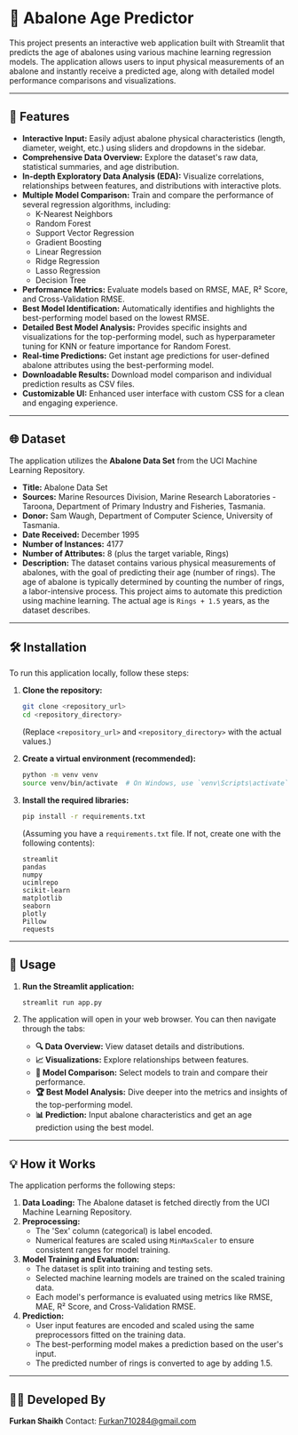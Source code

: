 # 🦪 Abalone Age Predictor

This project presents an interactive web application built with Streamlit that predicts the age of abalones using various machine learning regression models. The application allows users to input physical measurements of an abalone and instantly receive a predicted age, along with detailed model performance comparisons and visualizations.

---

## 🌟 Features

* **Interactive Input:** Easily adjust abalone physical characteristics (length, diameter, weight, etc.) using sliders and dropdowns in the sidebar.
* **Comprehensive Data Overview:** Explore the dataset's raw data, statistical summaries, and age distribution.
* **In-depth Exploratory Data Analysis (EDA):** Visualize correlations, relationships between features, and distributions with interactive plots.
* **Multiple Model Comparison:** Train and compare the performance of several regression algorithms, including:
    * K-Nearest Neighbors
    * Random Forest
    * Support Vector Regression
    * Gradient Boosting
    * Linear Regression
    * Ridge Regression
    * Lasso Regression
    * Decision Tree
* **Performance Metrics:** Evaluate models based on RMSE, MAE, R² Score, and Cross-Validation RMSE.
* **Best Model Identification:** Automatically identifies and highlights the best-performing model based on the lowest RMSE.
* **Detailed Best Model Analysis:** Provides specific insights and visualizations for the top-performing model, such as hyperparameter tuning for KNN or feature importance for Random Forest.
* **Real-time Predictions:** Get instant age predictions for user-defined abalone attributes using the best-performing model.
* **Downloadable Results:** Download model comparison and individual prediction results as CSV files.
* **Customizable UI:** Enhanced user interface with custom CSS for a clean and engaging experience.

---

## 🌐 Dataset

The application utilizes the **Abalone Data Set** from the UCI Machine Learning Repository.

* **Title:** Abalone Data Set
* **Sources:** Marine Resources Division, Marine Research Laboratories - Taroona, Department of Primary Industry and Fisheries, Tasmania.
* **Donor:** Sam Waugh, Department of Computer Science, University of Tasmania.
* **Date Received:** December 1995
* **Number of Instances:** 4177
* **Number of Attributes:** 8 (plus the target variable, Rings)
* **Description:** The dataset contains various physical measurements of abalones, with the goal of predicting their age (number of rings). The age of abalone is typically determined by counting the number of rings, a labor-intensive process. This project aims to automate this prediction using machine learning. The actual age is `Rings + 1.5` years, as the dataset describes.

---

## 🛠️ Installation

To run this application locally, follow these steps:

1.  **Clone the repository:**
    ```bash
    git clone <repository_url>
    cd <repository_directory>
    ```
    (Replace `<repository_url>` and `<repository_directory>` with the actual values.)

2.  **Create a virtual environment (recommended):**
    ```bash
    python -m venv venv
    source venv/bin/activate  # On Windows, use `venv\Scripts\activate`
    ```

3.  **Install the required libraries:**
    ```bash
    pip install -r requirements.txt
    ```
    (Assuming you have a `requirements.txt` file. If not, create one with the following contents):
    ```
    streamlit
    pandas
    numpy
    ucimlrepo
    scikit-learn
    matplotlib
    seaborn
    plotly
    Pillow
    requests
    ```

---

## 🚀 Usage

1.  **Run the Streamlit application:**
    ```bash
    streamlit run app.py
    ```

2.  The application will open in your web browser. You can then navigate through the tabs:
    * **🔍 Data Overview:** View dataset details and distributions.
    * **📈 Visualizations:** Explore relationships between features.
    * **🤖 Model Comparison:** Select models to train and compare their performance.
    * **🏆 Best Model Analysis:** Dive deeper into the metrics and insights of the top-performing model.
    * **📊 Prediction:** Input abalone characteristics and get an age prediction using the best model.

---

## 💡 How it Works

The application performs the following steps:

1.  **Data Loading:** The Abalone dataset is fetched directly from the UCI Machine Learning Repository.
2.  **Preprocessing:**
    * The 'Sex' column (categorical) is label encoded.
    * Numerical features are scaled using `MinMaxScaler` to ensure consistent ranges for model training.
3.  **Model Training and Evaluation:**
    * The dataset is split into training and testing sets.
    * Selected machine learning models are trained on the scaled training data.
    * Each model's performance is evaluated using metrics like RMSE, MAE, R² Score, and Cross-Validation RMSE.
4.  **Prediction:**
    * User input features are encoded and scaled using the same preprocessors fitted on the training data.
    * The best-performing model makes a prediction based on the user's input.
    * The predicted number of rings is converted to age by adding 1.5.

---

## 🧑‍💻 Developed By

**Furkan Shaikh**
Contact: Furkan710284@gmail.com